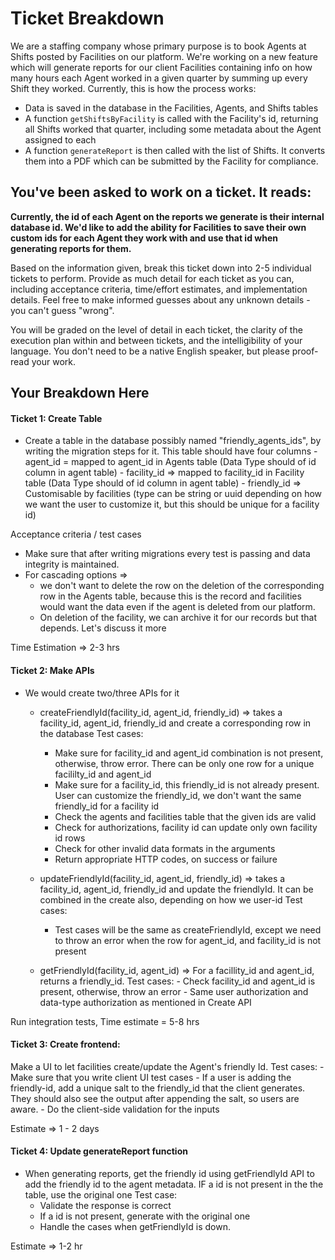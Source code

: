 # Ticket Breakdown
We are a staffing company whose primary purpose is to book Agents at Shifts posted by Facilities on our platform. We're working on a new feature which will generate reports for our client Facilities containing info on how many hours each Agent worked in a given quarter by summing up every Shift they worked. Currently, this is how the process works:

- Data is saved in the database in the Facilities, Agents, and Shifts tables
- A function `getShiftsByFacility` is called with the Facility's id, returning all Shifts worked that quarter, including some metadata about the Agent assigned to each
- A function `generateReport` is then called with the list of Shifts. It converts them into a PDF which can be submitted by the Facility for compliance.

## You've been asked to work on a ticket. It reads:

**Currently, the id of each Agent on the reports we generate is their internal database id. We'd like to add the ability for Facilities to save their own custom ids for each Agent they work with and use that id when generating reports for them.**


Based on the information given, break this ticket down into 2-5 individual tickets to perform. Provide as much detail for each ticket as you can, including acceptance criteria, time/effort estimates, and implementation details. Feel free to make informed guesses about any unknown details - you can't guess "wrong".


You will be graded on the level of detail in each ticket, the clarity of the execution plan within and between tickets, and the intelligibility of your language. You don't need to be a native English speaker, but please proof-read your work.

## Your Breakdown Here

#### Ticket 1: Create Table
- Create a table in the database possibly named "friendly_agents_ids", by writing the migration steps for it. This table should have four columns
		-  agent_id =  mapped to agent_id in Agents table (Data Type should of id column in agent table)
		-  facility_id =>  mapped to facility_id in Facility table (Data Type should of id column in agent table)
		-  friendly_id => Customisable by facilities (type can be string or uuid depending on how we want the user to customize it, but  this should  be unique for a facility id)

Acceptance criteria / test cases 
- Make sure that after writing migrations every test is passing and data integrity is maintained.
- For cascading options => 
	- we don't want to delete the row on the deletion of the corresponding row in the Agents table, because this is the record and facilities would want the data even if the agent is deleted from our platform.
	- On deletion of the facility, we can archive it for our records but that depends. Let's discuss it more  

Time Estimation => 2-3 hrs

#### Ticket 2: Make APIs
 - We would create two/three APIs for it
     - createFriendlyId(facility_id, agent_id, friendly_id) => takes a facility_id, agent_id, friendly_id and create a corresponding row in the database
		 Test cases: 
		 - Make sure for facility_id and agent_id combination is not present, otherwise, throw error. There can be only one row for a unique facililty_id and agent_id
		 - Make sure for a facility_id, this friendly_id is not already present. User can customize the friendly_id, we don't want the same friendly_id  for a facility id
		 - Check the agents and facilities table that the given ids are valid
		 - Check for authorizations, facility id can update only own facility id rows
		 - Check for other invalid data formats in the arguments
		 - Return appropriate HTTP codes, on success or failure
		 
    - updateFriendlyId(facility_id, agent_id, friendly_id) => takes a facility_id, agent_id, friendly_id and update the friendlyId. It can be combined in the create also, depending on how we user-id
		 Test cases:
		 -  Test cases will be the same as createFriendlyId, except we need to throw an error when the row for agent_id, and facility_id is not present

   - getFriendlyId(facility_id, agent_id) => For a facillity_id and agent_id, returns a friendly_id. 
	 Test cases:
			-  Check facility_id and agent_id is present, otherwise, throw an error
			- Same user authorization and data-type authorization as mentioned in Create API

Run integration tests, 
Time estimate = 5-8 hrs 
				  
#### Ticket 3:  Create frontend:
   Make a UI to let facilities create/update the Agent's friendly Id.
    Test cases:
       -  Make sure that you write client UI test cases
       - If a user is adding the friendly-id, add a unique salt to the friendly_id that the client generates. They should also see the output after appending the salt, so users are aware.
       - Do the client-side validation for the inputs
       
Estimate => 1 - 2 days  

#### Ticket 4: Update generateReport function
  - When generating reports, get the friendly id using getFriendlyId API to add the friendly id to the agent metadata. IF a id is not present in the the table, use the original one
    Test case:
       - Validate the response is correct
       - If a id is not present, generate with the original one
       - Handle the cases when getFriendlyId is down.

Estimate => 1-2 hr